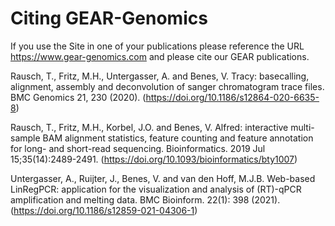 # Citing GEAR-Genomics

If you use the Site in one of your publications please reference the URL https://www.gear-genomics.com and please cite our GEAR publications.

Rausch, T., Fritz, M.H., Untergasser, A. and Benes, V. Tracy: basecalling, alignment, assembly and deconvolution of sanger chromatogram trace files. BMC Genomics 21, 230 (2020). (https://doi.org/10.1186/s12864-020-6635-8)

Rausch, T., Fritz, M.H., Korbel, J.O. and Benes, V. Alfred: interactive multi-sample BAM alignment statistics, feature counting and feature annotation for long- and short-read sequencing. Bioinformatics. 2019 Jul 15;35(14):2489-2491. (https://doi.org/10.1093/bioinformatics/bty1007)

Untergasser, A., Ruijter, J., Benes, V. and van den Hoff, M.J.B. Web-based LinRegPCR: application for the visualization and analysis of (RT)-qPCR amplification and melting data. BMC Bioinform. 22(1): 398 (2021). (https://doi.org/10.1186/s12859-021-04306-1)
